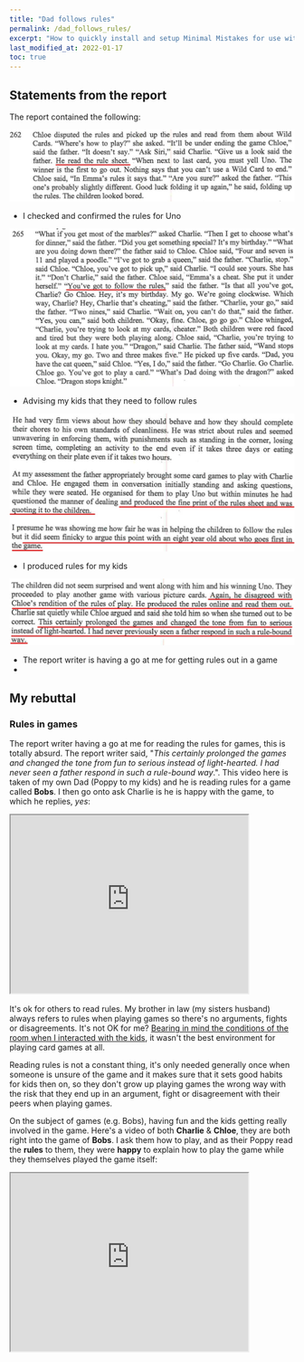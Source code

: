 ```yaml
---
title: "Dad follows rules"
permalink: /dad_follows_rules/
excerpt: "How to quickly install and setup Minimal Mistakes for use with GitHub Pages."
last_modified_at: 2022-01-17
toc: true
---
```


[//]: # (margin:top right bottom left)

## Statements from the report

The report contained the following:

![](../blobs/lovedad/report_rules_event.jpg)

- I checked and confirmed the rules for Uno

![](../blobs/lovedad/report_rules_event2.jpg)

- Advising my kids that they need to follow rules

![](../blobs/lovedad/report_rules1.jpg)

- I produced rules for my kids

![](../blobs/lovedad/report_rules2.jpg)

- The report writer is having a go at me for getting rules out in a game
- 
## My rebuttal

### Rules in games

The report writer having a go at me for reading the rules for games, this is totally absurd. The report writer said, "*This certainly prolonged the games and changed the tone from fun to serious instead of light-hearted. I had never seen a father respond in such a rule-bound way*.". This video here is taken of my own Dad (Poppy to my kids) and he is reading rules for a game called **Bobs**. I then go onto ask Charlie is he is happy with the game, to which he replies, *yes*:

<iframe width="420" height="315"
    src="https://www.youtube.com/embed/SxiYoejo6qs?playlist=SxiYoejo6qs&loop=1&Version=3&autoplay=1&mute=1&showinfo=1&rel=0">
</iframe>

It's ok for others to read rules. My brother in law (my sisters husband) always refers to rules when playing games so there's no arguments, fights or disagreements. It's not OK for me? [Bearing in mind the conditions of the room when I interacted with the kids](/my_initial_comments/#interactions-with-kids-in-front-of-the-report-writer), it wasn't the best environment for playing card games at all.  

Reading rules is not a constant thing, it's only needed generally once when someone is unsure of the game and it makes sure that it sets good habits for kids then on, so they don't grow up playing games the wrong way with the risk that they end up in an argument, fight or disagreement with their peers when playing games. 

On the subject of games (e.g. Bobs), having fun and the kids getting really involved in the game. Here's a video of both **Charlie** & **Chloe**, they are both right into the game of **Bobs**. I ask them how to play, and as their Poppy read the **rules** to them, they were **happy** to explain how to play the game while they themselves played the game itself:

<iframe width="420" height="315"
    src="https://www.youtube.com/embed/lknoiBWW9xA?playlist=lknoiBWW9xA&loop=1&Version=3&autoplay=1&mute=1&showinfo=1&rel=0">
</iframe>

